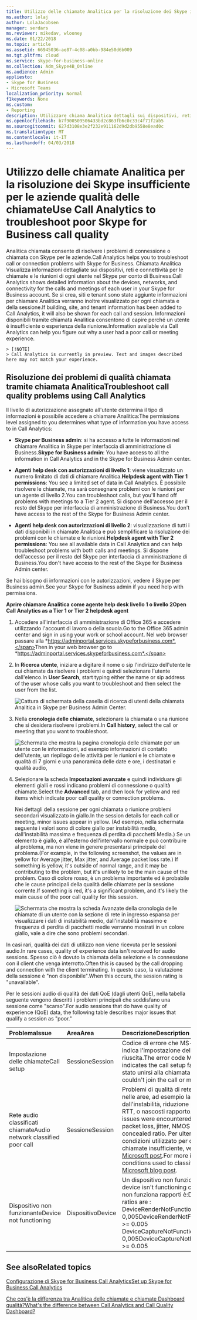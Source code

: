 ```yaml
---
title: Utilizzo delle chiamate Analitica per la risoluzione dei Skype insufficiente per le aziende qualità delle chiamate
ms.author: lolaj
author: LolaJacobsen
manager: serdars
ms.reviewer: mikedav, wlooney
ms.date: 01/22/2018
ms.topic: article
ms.assetid: 66945036-ae87-4c08-a0bb-984e50d6b009
ms.tgt.pltfrm: cloud
ms.service: skype-for-business-online
ms.collection: Adm_Skype4B_Online
ms.audience: Admin
appliesto:
- Skype for Business
- Microsoft Teams
localization_priority: Normal
f1keywords: None
ms.custom:
- Reporting
description: Utilizzare chiama Analitica dettagli sui dispositivi, reti e connettività per la risoluzione dei problemi degli utenti con Skype per chiamate di lavoro e le riunioni.
ms.openlocfilehash: b7f900509506433bd2c863fb6c0c33c4f71f2ab5
ms.sourcegitcommit: 627d3108e3e2f232e911162d9d2db9558e8ead0c
ms.translationtype: MT
ms.contentlocale: it-IT
ms.lasthandoff: 04/03/2018
---
```

# <a name="use-call-analytics-to-troubleshoot-poor-skype-for-business-call-quality"></a><span data-ttu-id="aeb32-103">Utilizzo delle chiamate Analitica per la risoluzione dei Skype insufficiente per le aziende qualità delle chiamate</span><span class="sxs-lookup"><span data-stu-id="aeb32-103">Use Call Analytics to troubleshoot poor Skype for Business call quality</span></span>

<span data-ttu-id="aeb32-104">Analitica chiamata consente di risolvere i problemi di connessione o chiamata con Skype per le aziende.</span><span class="sxs-lookup"><span data-stu-id="aeb32-104">Call Analytics helps you to troubleshoot call or connection problems with Skype for Business.</span></span> <span data-ttu-id="aeb32-105">Chiamata Analitica Visualizza informazioni dettagliate sui dispositivi, reti e connettività per le chiamate e le riunioni di ogni utente nel Skype per conto di Business.</span><span class="sxs-lookup"><span data-stu-id="aeb32-105">Call Analytics shows detailed information about the devices, networks, and connectivity for the calls and meetings of each user in your Skype for Business account.</span></span> <span data-ttu-id="aeb32-106">Se si crea, siti e tenant sono state aggiunte informazioni per chiamare Analitica verranno inoltre visualizzato per ogni chiamata e della sessione.</span><span class="sxs-lookup"><span data-stu-id="aeb32-106">If building, site, and tenant information has been added to Call Analytics, it will also be shown for each call and session.</span></span> <span data-ttu-id="aeb32-107">Informazioni disponibili tramite chiamata Analitica consentono di capire perché un utente è insufficiente o esperienza della riunione.</span><span class="sxs-lookup"><span data-stu-id="aeb32-107">Information available via Call Analytics can help you figure out why a user had a poor call or meeting experience.</span></span> 
  
    > [!NOTE]
    > Call Analytics is currently in preview. Text and images described here may not match your experience. 
  
## <a name="troubleshoot-call-quality-problems-using-call-analytics"></a><span data-ttu-id="aeb32-108">Risoluzione dei problemi di qualità chiamata tramite chiamata Analitica</span><span class="sxs-lookup"><span data-stu-id="aeb32-108">Troubleshoot call quality problems using Call Analytics</span></span>

<span data-ttu-id="aeb32-109">Il livello di autorizzazione assegnato all'utente determina il tipo di informazioni è possibile accedere a chiamare Analitica:</span><span class="sxs-lookup"><span data-stu-id="aeb32-109">The permissions level assigned to you determines what type of information you have access to in Call Analytics:</span></span>
  
- <span data-ttu-id="aeb32-110">**Skype per Business admin**: si ha accesso a tutte le informazioni nel chiamare Analitica in Skype per interfaccia di amministrazione di Business.</span><span class="sxs-lookup"><span data-stu-id="aeb32-110">**Skype for Business admin**: You have access to all the information in Call Analytics and in the Skype for Business Admin center.</span></span>
    
- <span data-ttu-id="aeb32-111">**Agenti help desk con autorizzazioni di livello 1**: viene visualizzato un numero limitato di dati di chiamare Analitica.</span><span class="sxs-lookup"><span data-stu-id="aeb32-111">**Helpdesk agent with Tier 1 permissions**: You see a limited set of data in Call Analytics.</span></span> <span data-ttu-id="aeb32-112">È possibile risolvere le chiamate, ma sarà consegnare problemi con le riunioni per un agente di livello 2.</span><span class="sxs-lookup"><span data-stu-id="aeb32-112">You can troubleshoot calls, but you'll hand off problems with meetings to a Tier 2 agent.</span></span> <span data-ttu-id="aeb32-113">Si dispone dell'accesso per il resto del Skype per interfaccia di amministrazione di Business.</span><span class="sxs-lookup"><span data-stu-id="aeb32-113">You don't have access to the rest of the Skype for Business Admin center.</span></span>
    
- <span data-ttu-id="aeb32-114">**Agenti help desk con autorizzazioni di livello 2**: visualizzazione di tutti i dati disponibili in chiamate Analitica e può semplificare la risoluzione dei problemi con le chiamate e le riunioni.</span><span class="sxs-lookup"><span data-stu-id="aeb32-114">**Helpdesk agent with Tier 2 permissions**: You see all available data in Call Analytics and can help troubleshoot problems with both calls and meetings.</span></span> <span data-ttu-id="aeb32-115">Si dispone dell'accesso per il resto del Skype per interfaccia di amministrazione di Business.</span><span class="sxs-lookup"><span data-stu-id="aeb32-115">You don't have access to the rest of the Skype for Business Admin center.</span></span>
    
<span data-ttu-id="aeb32-116">Se hai bisogno di informazioni con le autorizzazioni, vedere il Skype per Business admin.</span><span class="sxs-lookup"><span data-stu-id="aeb32-116">See your Skype for Business admin if you need help with permissions.</span></span>
  
 <span data-ttu-id="aeb32-117">**Aprire chiamare Analitica come agente help desk livello 1 o livello 2**</span><span class="sxs-lookup"><span data-stu-id="aeb32-117">**Open Call Analytics as a Tier 1 or Tier 2 helpdesk agent**</span></span>
  
1. <span data-ttu-id="aeb32-118">Accedere all'interfaccia di amministrazione di Office 365 e accedere utilizzando l'account di lavoro o della scuola.</span><span class="sxs-lookup"><span data-stu-id="aeb32-118">Go to the Office 365 admin center and sign in using your work or school account.</span></span> <span data-ttu-id="aeb32-119">Nel web browser passare alla *https://adminportal.services.skypeforbusiness.com*.</span><span class="sxs-lookup"><span data-stu-id="aeb32-119">Then in your web browser go to *https://adminportal.services.skypeforbusiness.com*.</span></span>
    
2. <span data-ttu-id="aeb32-120">In **Ricerca utente**, iniziare a digitare il nome o sip l'indirizzo dell'utente le cui chiamate da risolvere i problemi e quindi selezionare l'utente dall'elenco.</span><span class="sxs-lookup"><span data-stu-id="aeb32-120">In **User Search**, start typing either the name or sip address of the user whose calls you want to troubleshoot and then select the user from the list.</span></span>
    
    ![Cattura di schermata della casella di ricerca di utenti della chiamata Analitica in Skype per Business Admin Center.](../images/db52efc5-dac1-4623-ba72-41e42f0a0fb4.png)
  
3. <span data-ttu-id="aeb32-122">Nella **cronologia delle chiamate**, selezionare la chiamata o una riunione che si desidera risolvere i problemi.</span><span class="sxs-lookup"><span data-stu-id="aeb32-122">In **Call history**, select the call or meeting that you want to troubleshoot.</span></span>
    
    ![Schermata che mostra la pagina cronologia delle chiamate per un utente con le informazioni, ad esempio informazioni di contatto dell'utente, un riepilogo delle attività per le riunioni e le chiamate e qualità di 7 giorni e una panoramica delle date e ore, i destinatari e qualità audio,](../images/aef80e09-3b37-46db-8e7b-8cf71712349b.png)
  
4. <span data-ttu-id="aeb32-124">Selezionare la scheda **Impostazioni avanzate** e quindi individuare gli elementi gialli e rossi indicano problemi di connessione o qualità chiamate.</span><span class="sxs-lookup"><span data-stu-id="aeb32-124">Select the **Advanced** tab, and then look for yellow and red items which indicate poor call quality or connection problems.</span></span>
    
    <span data-ttu-id="aeb32-125">Nei dettagli della sessione per ogni chiamata o riunione problemi secondari visualizzato in giallo.</span><span class="sxs-lookup"><span data-stu-id="aeb32-125">In the session details for each call or meeting, minor issues appear in yellow.</span></span> <span data-ttu-id="aeb32-126">(Ad esempio, nella schermata seguente i valori sono di colore giallo per instabilità medio, dall'instabilità massima e frequenza di perdita di pacchetti Media.) Se un elemento è giallo, è all'esterno dell'intervallo normale e può contribuire al problema, ma non viene in genere presentarsi principale del problema.</span><span class="sxs-lookup"><span data-stu-id="aeb32-126">(For example, in the following screenshot, the values are in yellow for Average jitter, Max jitter, and Average packet loss rate.) If something is yellow, it's outside of normal range, and it may be contributing to the problem, but it's unlikely to be the main cause of the problem.</span></span> <span data-ttu-id="aeb32-127">Caso di colore rosso, è un problema importante ed è probabile che le cause principali della qualità delle chiamate per la sessione corrente.</span><span class="sxs-lookup"><span data-stu-id="aeb32-127">If something is red, it's a significant problem, and it's likely the main cause of the poor call quality for this session.</span></span> 
    
    ![Schermata che mostra la scheda Avanzate della cronologia delle chiamate di un utente con la sezione di rete in ingresso espansa per visualizzare i dati di instabilità medio, dall'instabilità massimo e frequenza di perdita di pacchetti medie verranno mostrati in un colore giallo, vale a dire che sono problemi secondari.](../images/13f314ce-97cf-4bd0-a147-14b177d07040.png)
  
<span data-ttu-id="aeb32-129">In casi rari, qualità dei dati di utilizzo non viene ricevuta per le sessioni audio.</span><span class="sxs-lookup"><span data-stu-id="aeb32-129">In rare cases, quality of experience data isn't received for audio sessions.</span></span> <span data-ttu-id="aeb32-130">Spesso ciò è dovuto la chiamata della selezione e la connessione con il client che venga interrotto.</span><span class="sxs-lookup"><span data-stu-id="aeb32-130">Often this is caused by the call dropping and connection with the client terminating.</span></span> <span data-ttu-id="aeb32-131">In questo caso, la valutazione della sessione è "non disponibile".</span><span class="sxs-lookup"><span data-stu-id="aeb32-131">When this occurs, the session rating is "unavailable".</span></span>
  
<span data-ttu-id="aeb32-132">Per le sessioni audio di qualità dei dati QoE (dagli utenti QoE), nella tabella seguente vengono descritti i problemi principali che soddisfano una sessione come "scarso".</span><span class="sxs-lookup"><span data-stu-id="aeb32-132">For audio sessions that do have quality of experience (QoE) data, the following table describes major issues that qualify a session as "poor."</span></span>
  
|<span data-ttu-id="aeb32-133">**Problema**</span><span class="sxs-lookup"><span data-stu-id="aeb32-133">**Issue**</span></span>|<span data-ttu-id="aeb32-134">**Area**</span><span class="sxs-lookup"><span data-stu-id="aeb32-134">**Area**</span></span>|<span data-ttu-id="aeb32-135">**Descrizione**</span><span class="sxs-lookup"><span data-stu-id="aeb32-135">**Description**</span></span>|
|:-----|:-----|:-----|
|<span data-ttu-id="aeb32-136">Impostazione delle chiamate</span><span class="sxs-lookup"><span data-stu-id="aeb32-136">Call setup</span></span>  <br/> |<span data-ttu-id="aeb32-137">Sessione</span><span class="sxs-lookup"><span data-stu-id="aeb32-137">Session</span></span>  <br/> |<span data-ttu-id="aeb32-138">Codice di errore che MS-diagnostica 20-29 indica l'impostazione della chiamata non è riuscita.</span><span class="sxs-lookup"><span data-stu-id="aeb32-138">The error code Ms-diag 20-29 indicates the call setup failed.</span></span> <span data-ttu-id="aeb32-139">L'utente non è stato unirsi alla chiamata o riunione.</span><span class="sxs-lookup"><span data-stu-id="aeb32-139">The user couldn't join the call or meeting.</span></span>  <br/> |
|<span data-ttu-id="aeb32-140">Rete audio classificati chiamate</span><span class="sxs-lookup"><span data-stu-id="aeb32-140">Audio network classified poor call</span></span>  <br/> |<span data-ttu-id="aeb32-141">Sessione</span><span class="sxs-lookup"><span data-stu-id="aeb32-141">Session</span></span>  <br/> |<span data-ttu-id="aeb32-142">Problemi di qualità di rete si sono verificati nelle aree, ad esempio la perdita di pacchetti, dall'instabilità, riduzione prestazioni NMOS, RTT, o nascosti rapporto.</span><span class="sxs-lookup"><span data-stu-id="aeb32-142">Network quality issues were encountered in areas such as packet loss, jitter, NMOS degradation, RTT, or concealed ratio.</span></span> <span data-ttu-id="aeb32-143">Per ulteriori informazioni sulle condizioni utilizzato per classificare le chiamate insufficiente, vedere il [blog di Microsoft post](https://go.microsoft.com/fwlink/p/?linkid=852133).</span><span class="sxs-lookup"><span data-stu-id="aeb32-143">For more information about the conditions used to classify poor calls, see this [Microsoft blog post](https://go.microsoft.com/fwlink/p/?linkid=852133).</span></span>  <br/> |
|<span data-ttu-id="aeb32-144">Dispositivo non funzionante</span><span class="sxs-lookup"><span data-stu-id="aeb32-144">Device not functioning</span></span>  <br/> |<span data-ttu-id="aeb32-145">Dispositivo</span><span class="sxs-lookup"><span data-stu-id="aeb32-145">Device</span></span>  <br/> | <span data-ttu-id="aeb32-146">Un dispositivo non funziona correttamente.</span><span class="sxs-lookup"><span data-stu-id="aeb32-146">A device isn't functioning correctly.</span></span> <span data-ttu-id="aeb32-147">Dispositivo non funziona rapporti è:</span><span class="sxs-lookup"><span data-stu-id="aeb32-147">Device not functioning ratios are :</span></span> <br/>  <span data-ttu-id="aeb32-148">DeviceRenderNotFunctioningEventRatio > = 0,005</span><span class="sxs-lookup"><span data-stu-id="aeb32-148">DeviceRenderNotFunctioningEventRatio >= 0.005</span></span> <br/>  <span data-ttu-id="aeb32-149">DeviceCaptureNotFunctioningEventRatio > = 0,005</span><span class="sxs-lookup"><span data-stu-id="aeb32-149">DeviceCaptureNotFunctioningEventRatio >= 0.005</span></span> <br/> |
   
## <a name="related-topics"></a><span data-ttu-id="aeb32-150">See also</span><span class="sxs-lookup"><span data-stu-id="aeb32-150">Related topics</span></span>
[<span data-ttu-id="aeb32-151">Configurazione di Skype for Business Call Analytics</span><span class="sxs-lookup"><span data-stu-id="aeb32-151">Set up Skype for Business Call Analytics</span></span>](set-up-call-analytics.md)

[<span data-ttu-id="aeb32-152">Che cos'è la differenza tra Analitica delle chiamate e chiamate Dashboard qualità?</span><span class="sxs-lookup"><span data-stu-id="aeb32-152">What's the difference between Call Analytics and Call Quality Dashboard?</span></span>](difference-between-call-analytics-and-call-quality-dashboard.md)

  
 